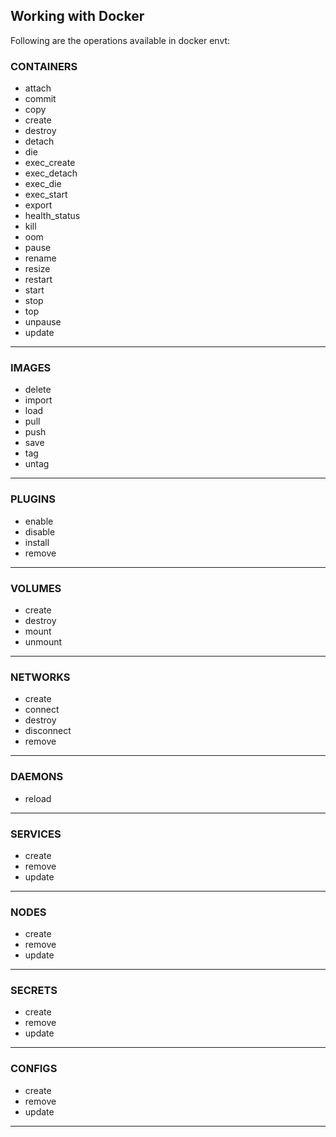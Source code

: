 ## Working with Docker 
Following are the operations available in docker envt:

### CONTAINERS

 - attach
 - commit
 - copy
 - create
 - destroy
 - detach
 - die
 - exec_create
 - exec_detach
 - exec_die
 - exec_start
 - export
 - health_status
 - kill
 - oom
 - pause
 - rename
 - resize
 - restart
 - start
 - stop
 - top
 - unpause
 - update
 
 ---
 ### IMAGES

 - delete
 - import
 - load
 - pull
 - push
 - save
 - tag
 - untag

---
 ### PLUGINS

 - enable
 - disable
 - install
 - remove

---
 ### VOLUMES

 - create
 - destroy
 - mount
 - unmount

---
### NETWORKS

 - create
 - connect
 - destroy
 - disconnect
 - remove

---
 ### DAEMONS

 - reload

---
 ### SERVICES

 - create
 - remove
 - update

---
 ### NODES

 - create
 - remove
 - update

---
 ### SECRETS

 - create
 - remove
 - update

---
 ### CONFIGS

 - create
 - remove
 - update
---
